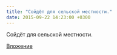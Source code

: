 ```yaml
---
title: "Сойдёт для сельской местности."
date: 2015-09-22 14:23:00 +0300
---
```


Сойдёт для сельской местности.

[Вложение](/assets/vk_photos/1/O2NWmb1mBvI.jpg)
